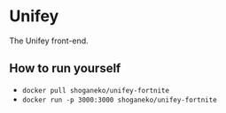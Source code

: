 # Unifey
The Unifey front-end.

## How to run yourself
- `docker pull shoganeko/unifey-fortnite`
- `docker run -p 3000:3000 shoganeko/unifey-fortnite`